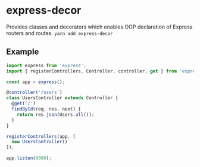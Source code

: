 # express-decor
Provides classes and decorators which enables OOP declaration of Express routers and routes.
`yarn add express-decor`

## Example
```ts
import express from 'express';
import { registerControllers, Controller, controller, get } from 'express-decor';

const app = express();

@controller('/users')
class UsersController extends Controller {
  @get('/')
  findById(req, res, next) {
    return res.json(Users.all());
  }
}

registerControllers(app, [
  new UsersController()
]);

app.listen(8080);
```
